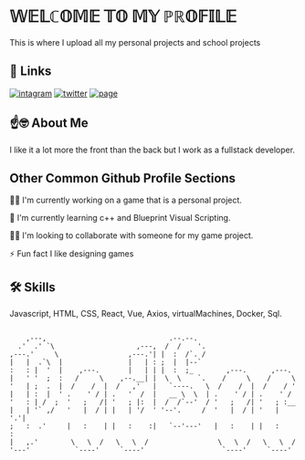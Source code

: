 # 𝕎𝔼𝕃ℂ𝕆𝕄𝔼 𝕋𝕆 𝕄𝕐 ℙℝ𝕆𝔽𝕀𝕃𝔼

This is where I upload all my personal projects and school projects


## 🔗 Links
[![intagram](https://img.shields.io/badge/linkedin-0A66C2?style=for-the-badge&logo=linkedin&logoColor=white)](https://www.linkedin.com/in/carlos-vlasiu-b32815164/)
[![twitter](https://img.shields.io/badge/twitter-1DA1F2?style=for-the-badge&logo=twitter&logoColor=white)](https://twitter.com/StoitaCarlos)
[![page](https://img.shields.io/badge/WIP_Page-000?style=for-the-badge&logo=ko-fi&logoColor=white)](https://critictrade.netlify.app//)


## ☝🤓 About Me
I like it a lot
more the front than the back but I work as a fullstack developer.


## Other Common Github Profile Sections
👩‍💻 I'm currently working on a game that is a personal project.

🧠 I'm currently learning c++ and Blueprint Visual Scripting.

👯‍♀️ I'm looking to collaborate with someone for my game project.

⚡️ Fun fact I like designing games


## 🛠 Skills
Javascript, HTML, CSS, React, Vue, Axios, virtualMachines, Docker, Sql.


```plaintext

    ,---,                              .--.--.
  .'  .' `\                    ,---,  /  /    '.
,---.'     \                 ,---.'| |  :  /`. /
|   |  .`\  |                |   | : ;  |  |--`
:   : |  '  |    ,---.       |   | | |  :  ;_        ,---.      ,---.
|   ' '  ;  :   /     \    ,--.__| |  \  \    `.    /     \    /     \
'   | ;  .  |  /    /  |  /   ,'   |   `----.   \  /    /  |  /    / '
|   | :  |  ' .    ' / | .   '  /  |   __ \  \  | .    ' / | .    ' /
'   : | /  ;  '   ;   /| '   ; |:  |  /  /`--'  / '   ;   /| '   ; :__
|   | '` ,/   '   |  / | |   | '/  ' '--'.     /  '   |  / | '   | '.'|
;   :  .'     |   :    | |   :    :|   `--'---'   |   :    | |   :    :
|   ,.'        \   \  /   \   \  /                 \   \  /   \   \  /
'---'           `----'     `----'                   `----'     `----'

⠀⠀
```
